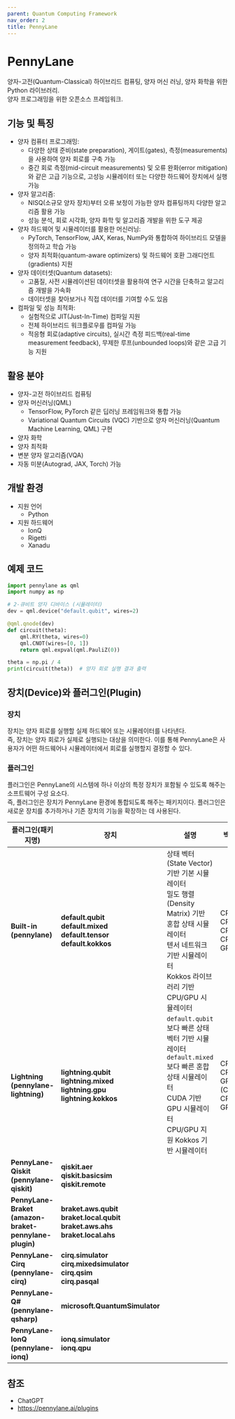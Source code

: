 ```yaml
---
parent: Quantum Computing Framework
nav_order: 2
title: PennyLane
---
```


# PennyLane
양자-고전(Quantum-Classical) 하이브리드 컴퓨팅, 양자 머신 러닝, 양자 화학을 위한 Python 라이브러리.  
양자 프로그래밍을 위한 오픈소스 프레임워크.



## 기능 및 특징
- 양자 컴퓨터 프로그래밍:  
  - 다양한 상태 준비(state preparation), 게이트(gates), 측정(measurements)을 사용하여 양자 회로를 구축 가능
  - 중간 회로 측정(mid-circuit measurements) 및 오류 완화(error mitigation)와 같은 고급 기능으로, 고성능 시뮬레이터 또는 다양한 하드웨어 장치에서 실행 가능
- 양자 알고리즘:
  - NISQ(소규모 양자 장치)부터 오류 보정이 가능한 양자 컴퓨팅까지 다양한 알고리즘 활용 가능 
  - 성능 분석, 회로 시각화, 양자 화학 및 알고리즘 개발을 위한 도구 제공
- 양자 하드웨어 및 시뮬레이터를 활용한 머신러닝:
  - PyTorch, TensorFlow, JAX, Keras, NumPy와 통합하여 하이브리드 모델을 정의하고 학습 가능 
  - 양자 최적화(quantum-aware optimizers) 및 하드웨어 호환 그래디언트(gradients) 지원
- 양자 데이터셋(Quantum datasets):
  - 고품질, 사전 시뮬레이션된 데이터셋을 활용하여 연구 시간을 단축하고 알고리즘 개발을 가속화
  - 데이터셋을 찾아보거나 직접 데이터를 기여할 수도 있음
- 컴파일 및 성능 최적화:
  - 실험적으로 JIT(Just-In-Time) 컴파일 지원
  - 전체 하이브리드 워크플로우를 컴파일 가능
  - 적응형 회로(adaptive circuits), 실시간 측정 피드백(real-time measurement feedback), 무제한 루프(unbounded loops)와 같은 고급 기능 지원



## 활용 분야
- 양자-고전 하이브리드 컴퓨팅
- 양자 머신러닝(QML)
    - TensorFlow, PyTorch 같은 딥러닝 프레임워크와 통합 가능
    - Variational Quantum Circuits (VQC) 기반으로 양자 머신러닝(Quantum Machine Learning, QML) 구현
- 양자 화학
- 양자 최적화
- 변분 양자 알고리즘(VQA)
- 자동 미분(Autograd, JAX, Torch) 가능



## 개발 환경
- 지원 언어
  - Python
- 지원 하드웨어
  - IonQ
  - Rigetti
  - Xanadu



## 예제 코드
```python
import pennylane as qml
import numpy as np

# 2-큐비트 양자 디바이스 (시뮬레이터)
dev = qml.device("default.qubit", wires=2)

@qml.qnode(dev)
def circuit(theta):
    qml.RY(theta, wires=0)
    qml.CNOT(wires=[0, 1])
    return qml.expval(qml.PauliZ(0))

theta = np.pi / 4
print(circuit(theta))  # 양자 회로 실행 결과 출력
```



## 장치(Device)와 플러그인(Plugin)

### 장치
장치는 양자 회로를 실행할 실제 하드웨어 또는 시뮬레이터를 나타낸다.   
즉, 장치는 양자 회로가 실제로 실행되는 대상을 의미한다. 
이를 통해 PennyLane은 사용자가 어떤 하드웨어나 시뮬레이터에서 회로를 실행할지 결정할 수 있다.

### 플러그인
플러그인은 PennyLane의 시스템에 하나 이상의 특정 장치가 포함될 수 있도록 해주는 소프트웨어 구성 요소다.  
즉, 플러그인은 장치가 PennyLane 환경에 통합되도록 해주는 패키지이다.
플러그인은 새로운 장치를 추가하거나 기존 장치의 기능을 확장하는 데 사용된다.

| 플러그인(패키지명)                                            | 장치                                                                                                | 설명                                                                                                                              | 백엔드                                      | 특징                                                                                                                   |
|-------------------------------------------------------|---------------------------------------------------------------------------------------------------|---------------------------------------------------------------------------------------------------------------------------------|------------------------------------------|----------------------------------------------------------------------------------------------------------------------|
| **Built-in (pennylane)**                              | **default.qubit**<br/>**default.mixed**<br/>**default.tensor**<br/>**default.kokkos**             | 상태 벡터(State Vector) 기반 기본 시뮬레이터<br/>밀도 행렬(Density Matrix) 기반 혼합 상태 시뮬레이터<br/>텐서 네트워크 기반 시뮬레이터<br/>Kokkos 라이브러리 기반 CPU/GPU 시뮬레이터 | CPU<br/>CPU<br/>CPU<br/>CPU & GPU        | 가장 기본적인 양자 회로 시뮬레이터<br/>노이즈 모델링 및 혼합 상태 시뮬레이션 가능<br/>많은 큐빗을 처리할 때 메모리 절약 가능<br/>멀티스레드 최적화 지원, 대규모 회로에 적합             |
| **Lightning (pennylane-lightning)**                   | **lightning.qubit**<br/>**lightning.mixed**<br/>**lightning.gpu**<br/>**lightning.kokkos**        | `default.qubit`보다 빠른 상태 벡터 기반 시뮬레이터<br/>`default.mixed`보다 빠른 혼합 상태 시뮬레이터<br/>CUDA 기반 GPU 시뮬레이터<br/>CPU/GPU 지원 Kokkos 기반 시뮬레이터   | CPU<br/>CPU<br/>GPU (CUDA)<br/>CPU & GPU | C++ 백엔드 사용, `default.qubit`보다 빠름<br/>`default.mixed`보다 성능 최적화됨<br/>GPU 가속 지원, 실시간 양자 회로 실행<br/>GPU 최적화, 대규모 회로 처리 가능 |
| **PennyLane-Qiskit (pennylane-qiskit)**               | **qiskit.aer**<br/>**qiskit.basicsim**<br/>**qiskit.remote**                                      |                                                                                                                                 |                                          | Qiskit                                                                                                               |
| **PennyLane-Braket (amazon-braket-pennylane-plugin)** | **braket.aws.qubit**<br/>**braket.local.qubit**<br/>**braket.aws.ahs**  <br/>**braket.local.ahs** |                                                                                                                                 |                                          | Amazon Braket                                                                                                        |
| **PennyLane-Cirq (pennylane-cirq)**                   | **cirq.simulator**<br/>**cirq.mixedsimulator**<br/>**cirq.qsim**<br/>**cirq.pasqal**              |                                                                                                                                 |                                          | Google Cirq                                                                                                          |
| **PennyLane-Q# (pennylane-qsharp)**                   | **microsoft.QuantumSimulator**                                                                    |                                                                                                                                 |                                          | Microsoft QDK                                                                                                        |
| **PennyLane-IonQ (pennylane-ionq)**                   | **ionq.simulator**<br/>**ionq.qpu**                                                               |                                                                                                                                 |                                          | IonQ                                                                                                                 |



## 참조
- ChatGPT
- https://pennylane.ai/plugins

